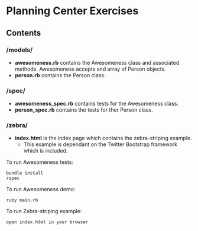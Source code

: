 # Planning Center Exercises

## Contents

### /models/
  * **awesomeness.rb** contains the Awesomeness class and associated methods. Awesomeness accepts and array of Person objects.
  * **person.rb** contains the Person class.

### /spec/
  * **awesomeness_spec.rb** contains tests for the Awesomeness class.
  * **person_spec.rb** contains the tests for ther Person class.

### /zebra/
  * **index.html** is the index page which contains the zebra-striping example.
    * This example is dependant on the Twitter Bootstrap framework which is included.


To run Awesomeness tests:

    bundle install
    rspec

To run Awesomeness demo:

    ruby main.rb

To run Zebra-striping example:

    open index.html in your browser